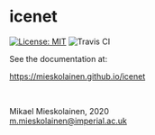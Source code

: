 # icenet
[![License: MIT](https://img.shields.io/badge/License-MIT-yellow.svg)](https://opensource.org/licenses/MIT)
![Travis CI](https://travis-ci.com/mieskolainen/icenet.svg?branch=master)

See the documentation at:

https://mieskolainen.github.io/icenet

</br>


Mikael Mieskolainen, 2020\
m.mieskolainen@imperial.ac.uk
